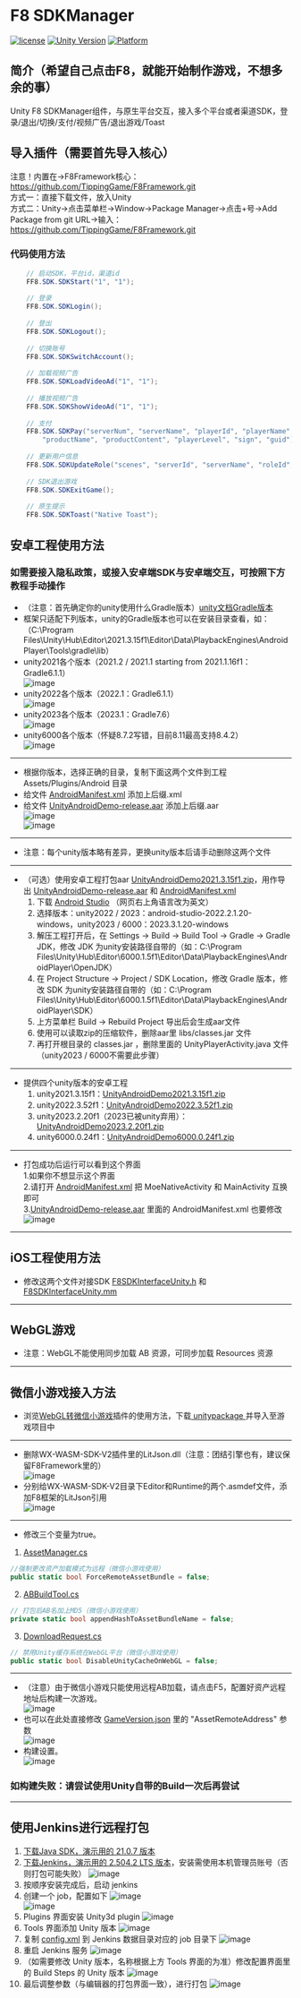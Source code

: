 # F8 SDKManager

[![license](http://img.shields.io/badge/license-MIT-green.svg)](https://opensource.org/licenses/MIT)
[![Unity Version](https://img.shields.io/badge/unity-2021.3.15f1-blue)](https://unity.com)
[![Platform](https://img.shields.io/badge/platform-Win%20%7C%20Android%20%7C%20iOS%20%7C%20Mac%20%7C%20Linux%20%7C%20WebGL-orange)]()

## 简介（希望自己点击F8，就能开始制作游戏，不想多余的事）
Unity F8 SDKManager组件，与原生平台交互，接入多个平台或者渠道SDK，登录/退出/切换/支付/视频广告/退出游戏/Toast

## 导入插件（需要首先导入核心）
注意！内置在->F8Framework核心：https://github.com/TippingGame/F8Framework.git  
方式一：直接下载文件，放入Unity  
方式二：Unity->点击菜单栏->Window->Package Manager->点击+号->Add Package from git URL->输入：https://github.com/TippingGame/F8Framework.git

### 代码使用方法
```C#
    // 启动SDK，平台id，渠道id
    FF8.SDK.SDKStart("1", "1");
    
    // 登录
    FF8.SDK.SDKLogin();
    
    // 登出
    FF8.SDK.SDKLogout();
    
    // 切换账号
    FF8.SDK.SDKSwitchAccount();
    
    // 加载视频广告
    FF8.SDK.SDKLoadVideoAd("1", "1");
    
    // 播放视频广告
    FF8.SDK.SDKShowVideoAd("1", "1");
    
    // 支付
    FF8.SDK.SDKPay("serverNum", "serverName", "playerId", "playerName", "amount", "extra", "orderId",
        "productName", "productContent", "playerLevel", "sign", "guid");
    
    // 更新用户信息
    FF8.SDK.SDKUpdateRole("scenes", "serverId", "serverName", "roleId", "roleName", "roleLeve", "roleCTime", "rolePower", "guid");
    
    // SDK退出游戏
    FF8.SDK.SDKExitGame();
    
    // 原生提示
    FF8.SDK.SDKToast("Native Toast");
```

## 安卓工程使用方法
### 如需要接入隐私政策，或接入安卓端SDK与安卓端交互，可按照下方教程手动操作

* （注意：首先确定你的unity使用什么Gradle版本）[unity文档Gradle版本](https://docs.unity3d.com/2021.3/Documentation/Manual/android-gradle-overview.html)
* 框架只适配下列版本，unity的Gradle版本也可以在安装目录查看，如：（C:\Program Files\Unity\Hub\Editor\2021.3.15f1\Editor\Data\PlaybackEngines\AndroidPlayer\Tools\gradle\lib）
* unity2021各个版本（2021.2 / 2021.1 starting from 2021.1.16f1：Gradle6.1.1）  
  ![image](https://tippinggame-1257018413.cos.ap-guangzhou.myqcloud.com/TippingGame/SDKManager/ui_20241120134318.png)
* unity2022各个版本（2022.1：Gradle6.1.1）  
  ![image](https://tippinggame-1257018413.cos.ap-guangzhou.myqcloud.com/TippingGame/SDKManager/ui_20241120134325.png)
* unity2023各个版本（2023.1：Gradle7.6）  
  ![image](https://tippinggame-1257018413.cos.ap-guangzhou.myqcloud.com/TippingGame/SDKManager/ui_20241121004145.png)
* unity6000各个版本（怀疑8.7.2写错，目前8.11最高支持8.4.2）  
  ![image](https://tippinggame-1257018413.cos.ap-guangzhou.myqcloud.com/TippingGame/SDKManager/ui_20241120134329_2.png)
------------------------------
* 根据你版本，选择正确的目录，复制下面这两个文件到工程 Assets/Plugins/Android 目录
* 给文件 [AndroidManifest.xml](https://github.com/TippingGame/F8Framework/blob/main/Runtime/SDKManager/Plugins_Android/AndroidPJ2021/Gradle6.1.1/AndroidManifest) 添加上后缀.xml
* 给文件 [UnityAndroidDemo-release.aar](https://github.com/TippingGame/F8Framework/blob/main/Runtime/SDKManager/Plugins_Android/AndroidPJ2021/Gradle6.1.1/UnityAndroidDemo-release) 添加上后缀.aar  
  ![image](https://tippinggame-1257018413.cos.ap-guangzhou.myqcloud.com/TippingGame/SDKManager/ui_20241120213148.png)  
  ![image](https://tippinggame-1257018413.cos.ap-guangzhou.myqcloud.com/TippingGame/SDKManager/ui_20241120213210.png)
------------------------------
* 注意：每个unity版本略有差异，更换unity版本后请手动删除这两个文件
------------------------------
* （可选）使用安卓工程打包aar [UnityAndroidDemo2021.3.15f1.zip](https://github.com/TippingGame/F8Framework/blob/main/Runtime/SDKManager/Plugins_Android/AndroidPJ2021/UnityAndroidDemo2021.3.15f1.zip)，用作导出 [UnityAndroidDemo-release.aar](https://github.com/TippingGame/F8Framework/blob/main/Runtime/SDKManager/Plugins_Android/AndroidPJ2021/Gradle6.1.1/UnityAndroidDemo-release) 和 [AndroidManifest.xml](https://github.com/TippingGame/F8Framework/blob/main/Runtime/SDKManager/Plugins_Android/AndroidPJ2021/Gradle6.1.1/AndroidManifest)
    1. 下载 [Android Studio](https://developer.android.google.cn/studio/archive/) （网页右上角语言改为英文）
    2. 选择版本：unity2022 / 2023：android-studio-2022.2.1.20-windows，unity2023 / 6000：2023.3.1.20-windows
    3. 解压工程打开后，在 Settings -> Build -> Build Tool -> Gradle -> Gradle JDK，修改 JDK 为unity安装路径自带的（如：C:\Program Files\Unity\Hub\Editor\6000.1.5f1\Editor\Data\PlaybackEngines\AndroidPlayer\OpenJDK）
    4. 在 Project Structure -> Project / SDK Location，修改 Gradle 版本，修改 SDK 为unity安装路径自带的（如：C:\Program Files\Unity\Hub\Editor\6000.1.5f1\Editor\Data\PlaybackEngines\AndroidPlayer\SDK）
    5. 上方菜单栏 Build -> Rebuild Project 导出后会生成aar文件
    6. 使用可以读取zip的压缩软件，删除aar里 libs/classes.jar 文件
    7. 再打开根目录的 classes.jar ，删除里面的 UnityPlayerActivity.java 文件（unity2023 / 6000不需要此步骤）
------------------------------

* 提供四个unity版本的安卓工程
    1. unity2021.3.15f1：[UnityAndroidDemo2021.3.15f1.zip](https://github.com/TippingGame/F8Framework/blob/main/Runtime/SDKManager/Plugins_Android/AndroidPJ2021/UnityAndroidDemo2021.3.15f1.zip)
    2. unity2022.3.52f1：[UnityAndroidDemo2022.3.52f1.zip](https://github.com/TippingGame/F8Framework/blob/main/Runtime/SDKManager/Plugins_Android/AndroidPJ2022/UnityAndroidDemo2022.3.52f1.zip)
    3. unity2023.2.20f1（2023已被unity弃用）：[UnityAndroidDemo2023.2.20f1.zip](https://github.com/TippingGame/F8Framework/blob/main/Runtime/SDKManager/Plugins_Android/AndroidPJ2023/UnityAndroidDemo2023.2.20f1.zip)
    4. unity6000.0.24f1：[UnityAndroidDemo6000.0.24f1.zip](https://github.com/TippingGame/F8Framework/blob/main/Runtime/SDKManager/Plugins_Android/AndroidPJ6000/UnityAndroidDemo6000.0.24f1.zip)
------------------------------
* 打包成功后运行可以看到这个界面  
  1.如果你不想显示这个界面  
  2.请打开 [AndroidManifest.xml](https://github.com/TippingGame/F8Framework/blob/main/Runtime/SDKManager/Plugins_Android/AndroidPJ2021/Gradle6.1.1/AndroidManifest) 把 MoeNativeActivity 和 MainActivity 互换即可  
  3.[UnityAndroidDemo-release.aar](https://github.com/TippingGame/F8Framework/blob/main/Runtime/SDKManager/Plugins_Android/AndroidPJ2021/Gradle6.1.1/UnityAndroidDemo-release) 里面的 AndroidManifest.xml 也要修改  
  ![image](https://tippinggame-1257018413.cos.ap-guangzhou.myqcloud.com/TippingGame/SDKManager/ui_20241119233017.png)
---

## iOS工程使用方法
* 修改这两个文件对接SDK [F8SDKInterfaceUnity.h](https://github.com/TippingGame/F8Framework/blob/main/Plugins/iOS/SDKManager/F8SDKInterfaceUnity.h) 和 [F8SDKInterfaceUnity.mm](https://github.com/TippingGame/F8Framework/blob/main/Plugins/iOS/SDKManager/F8SDKInterfaceUnity.mm)

---
## WebGL游戏
* 注意：WebGL不能使用同步加载 AB 资源，可同步加载 Resources 资源
---
## 微信小游戏接入方法
* 浏览[WebGL转微信小游戏](https://github.com/wechat-miniprogram/minigame-unity-webgl-transform)插件的使用方法，下载[ unitypackage ](https://game.weixin.qq.com/cgi-bin/gamewxagwasmsplitwap/getunityplugininfo?download=1)并导入至游戏项目中
---
* 删除WX-WASM-SDK-V2插件里的LitJson.dll（注意：团结引擎也有，建议保留F8Framework里的）  
  ![image](https://tippinggame-1257018413.cos.ap-guangzhou.myqcloud.com/TippingGame/SDKManager/ui_20240524000853.png)
* 分别给WX-WASM-SDK-V2目录下Editor和Runtime的两个.asmdef文件，添加F8框架的LitJson引用  
  ![image](https://tippinggame-1257018413.cos.ap-guangzhou.myqcloud.com/TippingGame/SDKManager/ui_20240524001621.png)
---
* 修改三个变量为true。
1. [AssetManager.cs](https://github.com/TippingGame/F8Framework/blob/main/Runtime/AssetManager/AssetManager.cs)
```C#
//强制更改资产加载模式为远程（微信小游戏使用）
public static bool ForceRemoteAssetBundle = false;
```
2. [ABBuildTool.cs](https://github.com/TippingGame/F8Framework/blob/main/Editor/AssetManager/ABBuildTool.cs)
```C#
// 打包后AB名加上MD5（微信小游戏使用）
private static bool appendHashToAssetBundleName = false;
```
3. [DownloadRequest.cs](https://github.com/TippingGame/F8Framework/blob/main/Runtime/AssetManager/DownloadRequest/DownloadRequest.cs)
```C#
// 禁用Unity缓存系统在WebGL平台（微信小游戏使用）
public static bool DisableUnityCacheOnWebGL = false;
```
---

* （注意）由于微信小游戏只能使用远程AB加载，请点击F5，配置好资产远程地址后构建一次游戏。  
  ![image](https://tippinggame-1257018413.cos.ap-guangzhou.myqcloud.com/TippingGame/SDKManager/ui_20241203214539_2.png)
* 也可以在此处直接修改 [GameVersion.json](https://github.com/TippingGame/F8Framework/blob/main/AssetMap/Resources/GameVersion.json) 里的 "AssetRemoteAddress" 参数  
  ![image](https://tippinggame-1257018413.cos.ap-guangzhou.myqcloud.com/TippingGame/SDKManager/ui_20241203214624.png)
* 构建设置。  
  ![image](https://tippinggame-1257018413.cos.ap-guangzhou.myqcloud.com/TippingGame/SDKManager/ui_20240329230924.png)

### 如构建失败：请尝试使用Unity自带的Build一次后再尝试

---

## 使用Jenkins进行远程打包

1. [下载Java SDK，演示用的 21.0.7 版本](https://www.oracle.com/cn/java/technologies/downloads/)
2. [下载Jenkins，演示用的 2.504.2 LTS 版本](https://www.jenkins.io/download/)，安装需使用本机管理员账号（否则打包可能失败）
   ![image](https://tippinggame-1257018413.cos.ap-guangzhou.myqcloud.com/TippingGame/SDKManager/ui_1749999206518.png)
3. 按顺序安装完成后，启动 jenkins
4. 创建一个 job，配置如下
   ![image](https://tippinggame-1257018413.cos.ap-guangzhou.myqcloud.com/TippingGame/SDKManager/ui_1749788881032.png)  
   ![image](https://tippinggame-1257018413.cos.ap-guangzhou.myqcloud.com/TippingGame/SDKManager/ui_1749788919208.png)
5. Plugins 界面安装 Unity3d plugin
   ![image](https://tippinggame-1257018413.cos.ap-guangzhou.myqcloud.com/TippingGame/SDKManager/ui_1749787027911.png)
6. Tools 界面添加 Unity 版本
   ![image](https://tippinggame-1257018413.cos.ap-guangzhou.myqcloud.com/TippingGame/SDKManager/ui_1749787076031.png)
7. 复制 [config.xml](https://github.com/TippingGame/F8Framework/blob/main/Editor/Build/Jenkins/config.xml) 到 Jenkins 数据目录对应的 job 目录下
   ![image](https://tippinggame-1257018413.cos.ap-guangzhou.myqcloud.com/TippingGame/SDKManager/ui_1749789384733.png)
8. 重启 Jenkins 服务
   ![image](https://tippinggame-1257018413.cos.ap-guangzhou.myqcloud.com/TippingGame/SDKManager/ui_1749790107926.png)
9. （如需要修改 Unity 版本，名称根据上方 Tools 界面的为准）修改配置界面里的 Build Steps 的 Unity 版本
   ![image](https://tippinggame-1257018413.cos.ap-guangzhou.myqcloud.com/TippingGame/SDKManager/ui_1749789502754.png)
10. 最后调整参数（与编辑器的打包界面一致），进行打包
    ![image](https://tippinggame-1257018413.cos.ap-guangzhou.myqcloud.com/TippingGame/SDKManager/ui_1749789318664.png)  